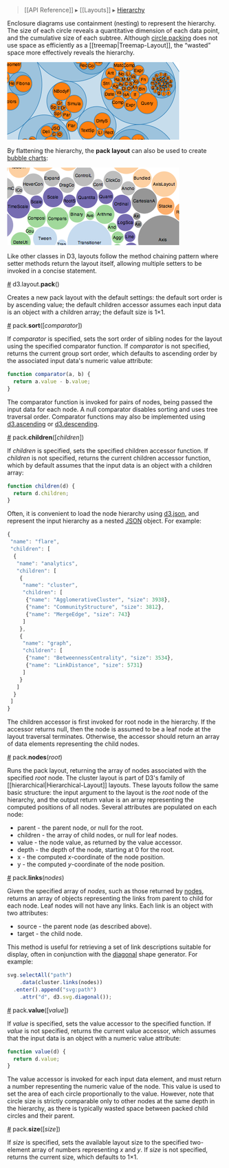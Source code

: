> [[API Reference]] ▸ [[Layouts]] ▸ [Hierarchy](Hierarchy-Layout)

Enclosure diagrams use containment (nesting) to represent the hierarchy. The size of each circle reveals a quantitative dimension of each data point, and the cumulative size of each subtree. Although [circle packing](http://en.wikipedia.org/wiki/Circle_packing) does not use space as efficiently as a [[treemap|Treemap-Layout]], the “wasted” space more effectively reveals the hierarchy.

[![pack](pack.png)](http://mbostock.github.com/d3/ex/pack.html)

By flattening the hierarchy, the **pack layout** can also be used to create [bubble charts](http://www-958.ibm.com/software/data/cognos/manyeyes/page/Bubble_Chart.html):

[![bubble](bubble.png)](http://mbostock.github.com/d3/ex/bubble.html)

Like other classes in D3, layouts follow the method chaining pattern where setter methods return the layout itself, allowing multiple setters to be invoked in a concise statement.

<a name="pack" href="Pack-Layout#pack">#</a> d3.layout.<b>pack</b>()

Creates a new pack layout with the default settings: the default sort order is by ascending value; the default children accessor assumes each input data is an object with a children array; the default size is 1×1.

<a name="sort" href="Pack-Layout#sort">#</a> pack.<b>sort</b>([<i>comparator</i>])

If *comparator* is specified, sets the sort order of sibling nodes for the layout using the specified comparator function.  If *comparator* is not specified, returns the current group sort order, which defaults to ascending order by the associated input data's numeric value attribute:

```javascript
function comparator(a, b) {
  return a.value - b.value;
}
```

The comparator function is invoked for pairs of nodes, being passed the input data for each node. A null comparator disables sorting and uses tree traversal order. Comparator functions may also be implemented using [d3.ascending](Arrays#d3_ascending) or [d3.descending](Arrays#d3_descending).

<a name="children" href="Pack-Layout#children">#</a> pack.<b>children</b>([<i>children</i>])

If *children* is specified, sets the specified children accessor function. If *children* is not specified, returns the current children accessor function, which by default assumes that the input data is an object with a children array:

```javascript
function children(d) {
  return d.children;
}
```

Often, it is convenient to load the node hierarchy using [d3.json](Requests#d3_json), and represent the input hierarchy as a nested [JSON](http://json.org) object. For example:

```javascript
{
 "name": "flare",
 "children": [
  {
   "name": "analytics",
   "children": [
    {
     "name": "cluster",
     "children": [
      {"name": "AgglomerativeCluster", "size": 3938},
      {"name": "CommunityStructure", "size": 3812},
      {"name": "MergeEdge", "size": 743}
     ]
    },
    {
     "name": "graph",
     "children": [
      {"name": "BetweennessCentrality", "size": 3534},
      {"name": "LinkDistance", "size": 5731}
     ]
    }
   ]
  }
 ]
}
```

The children accessor is first invoked for root node in the hierarchy. If the accessor returns null, then the node is assumed to be a leaf node at the layout traversal terminates. Otherwise, the accessor should return an array of data elements representing the child nodes.

<a name="nodes" href="Pack-Layout#nodes">#</a> pack.<b>nodes</b>(<i>root</i>)

Runs the pack layout, returning the array of nodes associated with the specified *root* node. The cluster layout is part of D3's family of [[hierarchical|Hierarchical-Layout]] layouts. These layouts follow the same basic structure: the input argument to the layout is the *root* node of the hierarchy, and the output return value is an array representing the computed positions of all nodes.  Several attributes are populated on each node:

* parent - the parent node, or null for the root.
* children - the array of child nodes, or null for leaf nodes.
* value - the node value, as returned by the value accessor.
* depth - the depth of the node, starting at 0 for the root.
* x - the computed *x*-coordinate of the node position.
* y - the computed *y*-coordinate of the node position.

<a name="links" href="Pack-Layout#links">#</a> pack.<b>links</b>(<i>nodes</i>)

Given the specified array of *nodes*, such as those returned by [nodes](#nodes), returns an array of objects representing the links from parent to child for each node. Leaf nodes will not have any links. Each link is an object with two attributes:

* source - the parent node (as described above).
* target - the child node.

This method is useful for retrieving a set of link descriptions suitable for display, often in conjunction with the [diagonal](SVG-Shapes#diagonal) shape generator. For example:

```javascript
svg.selectAll("path")
    .data(cluster.links(nodes))
  .enter().append("svg:path")
    .attr("d", d3.svg.diagonal());
```

<a name="value" href="Pack-Layout#value">#</a> pack.<b>value</b>([<i>value</i>])

If *value* is specified, sets the value accessor to the specified function. If *value* is not specified, returns the current value accessor, which assumes that the input data is an object with a numeric value attribute:

```javascript
function value(d) {
  return d.value;
}
```

The value accessor is invoked for each input data element, and must return a number representing the numeric value of the node. This value is used to set the area of each circle proportionally to the value. However, note that circle size is strictly comparable only to other nodes at the same depth in the hierarchy, as there is typically wasted space between packed child circles and their parent.

<a name="size" href="Pack-Layout#size">#</a> pack.<b>size</b>([<i>size</i>])

If *size* is specified, sets the available layout size to the specified two-element array of numbers representing *x* and *y*. If *size* is not specified, returns the current size, which defaults to 1×1.
